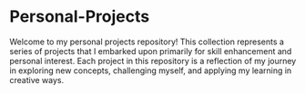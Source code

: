 # Personal-Projects

Welcome to my personal projects repository! This collection represents a series of projects that I embarked upon primarily for skill enhancement and personal interest. Each project in this repository is a reflection of my journey in exploring new concepts, challenging myself, and applying my learning in creative ways.
